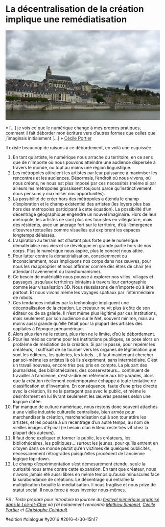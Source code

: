 # La décentralisation de la création implique une remédiatisation

![](_i/blois-8.webp)

« […] je vois ce que le numérique change à mes propres pratiques, comment il fait déborder mon écriture vers d’autres formes que celles que j’imaginais initialement […] » [Cécile Portier](http://www.ciclic.fr/livre-lecture/residences-numeriques/cecile-portier-autoportrait)

Il existe beaucoup de raisons à ce débordement, en voilà une esquissée.

1. En tant qu’artiste, le numérique nous arrache du territoire, en ce sens que de n’importe où nous pouvons atteindre une audience dispersée à travers le monde, ou tout au moins une région linguistique.
2. Les métropoles attiraient les artistes par leur puissance à maximiser les rencontres et les audiences. Désormais, l’endroit où nous vivons, où nous créons, ne nous est plus imposé par ces nécessités (même si par ailleurs les métropoles grossissent toujours parce qu’instinctivement nous pensons y maximiser nos opportunités).
3. La possibilité de créer hors des métropoles a étendu le champ d’exploration et le champ existentiel des artistes (les loyers plus bas hors des métropoles participant à cette équation). La possibilité d’un décentrage géographique engendre un nouvel imaginaire. Hors de leur métropole, les artistes ne sont plus des touristes en villégiature, mais des résidents, avec un ancrage fort sur le territoire, d’où l’émergence d’œuvres textuelles comme visuelles qui explorent les espaces longtemps délaissés.
4. L’aspiration au terrain est d’autant plus forte que le numérique dématérialise nos vies et se développe en grande partie hors de nos corps. Plus le numérique nous aspire, plus le concret nous attire.
5. Pour lutter contre la dématérialisation, consciemment ou inconsciemment, nous impliquons nos corps dans nos œuvres, pour nous les réapproprier et nous affirmer comme des êtres de chair (en attendant l’avènement du transhumanisme).
6. Ce besoin de matérialité nous pousse à explorer nos villes, villages et paysages jusqu’aux territoires lointains à travers leur cartographie comme leur visualisation 3D. Nous réussissons de n’importe où à être partout. Et nous vivons même les voyages spatiaux par l’intermédiaire de robots.
7. Ces tendances induites par la technologie impliquent une décentralisation de la création. Le créateur ne vit plus à côté de son éditeur ou de sa galerie. Il n’est même plus légitimé par ces institutions, mais seulement par son audience sur le Net, souvent minime, mais au moins aussi grande qu’elle l’était pour la plupart des artistes des capitales à l’époque prénumérique.
8. Alors plus rien ne le retient, plus rien ne le limite, d’où le débordement.
9. Pour les médias comme pour les institutions publiques, se pose alors un problème de médiation de la création. Si par le passé, pour repérer les créateurs, il suffisait de se tourner vers les organes de légitimation que sont les éditeurs, les galeries, les labels…, il faut maintenant chercher par soi-même les artistes là où ils s’expriment, sans intermédiaire. C’est un travail nouveau, encore très peu pris en compte. La plupart des journalistes, des bibliothécaires, des conservateurs… continuent de travailler à l’ancienne, c’est-à-dire en référence aux hit-parades, alors que la création réellement contemporaine échappe à toute tentative de classification et d’inventaire. En conséquence, faute d’une prise directe avec la création, ils ne la partagent pas avec le public, et même le désinforment en lui livrant seulement les œuvres pensées selon une logique datée.
10. Par manque de culture numérique, nous restons donc souvent attachés à une vieille industrie culturelle centralisée, bien armée pour marchandiser la création, marchandisation qui à son tour attire les artistes, et les pousse à un recentrage d’un autre temps, au nom de vieilles images d’Épinal (le besoin d’un éditeur reste très vif chez la plupart des auteurs).
11. Il faut donc expliquer et former le public, les créateurs, les bibliothécaires, les politiques… surtout les jeunes, pour qu’ils entrent en citoyen dans ce monde plutôt qu’en victimes de quelques publicités, nécessairement rétrogrades puisqu’elles procèdent de l’ancienne logique top-down.
12. Le champ d’expérimentation s’est démesurément étendu, seule la curiosité nous arme contre cette expansion. En tant que créateur, nous n’avons jamais été aussi libres en même temps qu’aussi minuscules face la surabondance de créations. Le décentrage qui entraîne la multiplication brouille la médiatisation. Il nous fragilise et nous prive de statut social. Il nous force à nous inventer nous-mêmes.

*PS : Texte préparé pour introduire la journée du [festival numérique organisé dans le Loir-et-Cher](http://culture41.fr/Bibliotheques/bib41/Festival-numerique-VAGABONDAG-e-S) où j’ai notamment rencontré [Mathieu Simonet](http://www.mathieusimonet.com/), [Cécile Portier](http://petiteracine.net/wordpress/) et [Christophe Cointault](http://cointaultsphere.blogspot.fr/).*

#edition #dialogue #y2016 #2016-4-30-15h17

